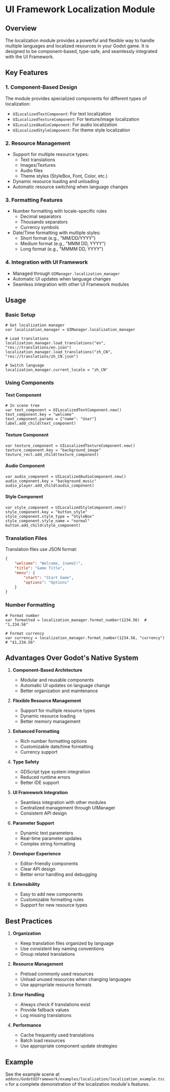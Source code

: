 # UI Framework Localization Module

## Overview
The localization module provides a powerful and flexible way to handle multiple languages and localized resources in your Godot game. It is designed to be component-based, type-safe, and seamlessly integrated with the UI Framework.

## Key Features

### 1. Component-Based Design
The module provides specialized components for different types of localization:
- `UILocalizedTextComponent`: For text localization
- `UILocalizedTextureComponent`: For texture/image localization
- `UILocalizedAudioComponent`: For audio localization
- `UILocalizedStyleComponent`: For theme style localization

### 2. Resource Management
- Support for multiple resource types:
  - Text translations
  - Images/Textures
  - Audio files
  - Theme styles (StyleBox, Font, Color, etc.)
- Dynamic resource loading and unloading
- Automatic resource switching when language changes

### 3. Formatting Features
- Number formatting with locale-specific rules
  - Decimal separators
  - Thousands separators
  - Currency symbols
- Date/Time formatting with multiple styles:
  - Short format (e.g., "MM/DD/YYYY")
  - Medium format (e.g., "MMM DD, YYYY")
  - Long format (e.g., "MMMM DD, YYYY")

### 4. Integration with UI Framework
- Managed through `UIManager.localization_manager`
- Automatic UI updates when language changes
- Seamless integration with other UI Framework modules

## Usage

### Basic Setup
```gdscript
# Get localization manager
var localization_manager = UIManager.localization_manager

# Load translations
localization_manager.load_translations("en", "res://translations/en.json")
localization_manager.load_translations("zh_CN", "res://translations/zh_CN.json")

# Switch language
localization_manager.current_locale = "zh_CN"
```

### Using Components

#### Text Component
```gdscript
# In scene tree
var text_component = UILocalizedTextComponent.new()
text_component.key = "welcome"
text_component.params = {"name": "User"}
label.add_child(text_component)
```

#### Texture Component
```gdscript
var texture_component = UILocalizedTextureComponent.new()
texture_component.key = "background_image"
texture_rect.add_child(texture_component)
```

#### Audio Component
```gdscript
var audio_component = UILocalizedAudioComponent.new()
audio_component.key = "background_music"
audio_player.add_child(audio_component)
```

#### Style Component
```gdscript
var style_component = UILocalizedStyleComponent.new()
style_component.key = "button_style"
style_component.style_type = "StyleBox"
style_component.style_name = "normal"
button.add_child(style_component)
```

### Translation Files
Translation files use JSON format:
```json
{
    "welcome": "Welcome, {name}!",
    "title": "Game Title",
    "menu": {
        "start": "Start Game",
        "options": "Options"
    }
}
```

### Number Formatting
```gdscript
# Format number
var formatted = localization_manager.format_number(1234.56)  # "1,234.56"

# Format currency
var currency = localization_manager.format_number(1234.56, "currency")  # "$1,234.56"
```

## Advantages Over Godot's Native System

1. **Component-Based Architecture**
   - Modular and reusable components
   - Automatic UI updates on language change
   - Better organization and maintenance

2. **Flexible Resource Management**
   - Support for multiple resource types
   - Dynamic resource loading
   - Better memory management

3. **Enhanced Formatting**
   - Rich number formatting options
   - Customizable date/time formatting
   - Currency support

4. **Type Safety**
   - GDScript type system integration
   - Reduced runtime errors
   - Better IDE support

5. **UI Framework Integration**
   - Seamless integration with other modules
   - Centralized management through UIManager
   - Consistent API design

6. **Parameter Support**
   - Dynamic text parameters
   - Real-time parameter updates
   - Complex string formatting

7. **Developer Experience**
   - Editor-friendly components
   - Clear API design
   - Better error handling and debugging

8. **Extensibility**
   - Easy to add new components
   - Customizable formatting rules
   - Support for new resource types

## Best Practices

1. **Organization**
   - Keep translation files organized by language
   - Use consistent key naming conventions
   - Group related translations

2. **Resource Management**
   - Preload commonly used resources
   - Unload unused resources when changing languages
   - Use appropriate resource formats

3. **Error Handling**
   - Always check if translations exist
   - Provide fallback values
   - Log missing translations

4. **Performance**
   - Cache frequently used translations
   - Batch load resources
   - Use appropriate component update strategies

## Example
See the example scene at `addons/GodotUIFramework/examples/localization/localization_example.tscn` for a complete demonstration of the localization module's features.
